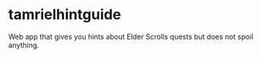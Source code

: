 # tamrielhintguide
Web app that gives you hints about Elder Scrolls quests but does not spoil anything.
